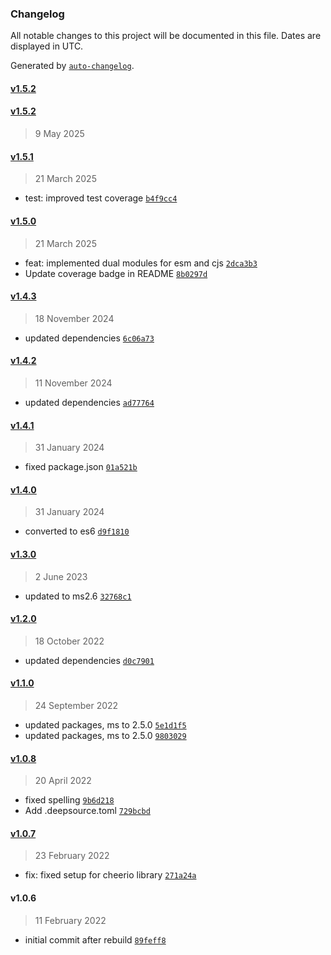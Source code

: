 ### Changelog

All notable changes to this project will be documented in this file. Dates are displayed in UTC.

Generated by [`auto-changelog`](https://github.com/CookPete/auto-changelog).

#### [v1.5.2](https://github.com/wernerglinka/metalsmith-safe-links/compare/v1.5.2...v1.5.2)

#### [v1.5.2](https://github.com/wernerglinka/metalsmith-safe-links/compare/v1.5.1...v1.5.2)

> 9 May 2025

#### [v1.5.1](https://github.com/wernerglinka/metalsmith-safe-links/compare/v1.5.0...v1.5.1)

> 21 March 2025

- test: improved test coverage [`b4f9cc4`](https://github.com/wernerglinka/metalsmith-safe-links/commit/b4f9cc422db9c6d3698cb6fbfbadb670e365715e)

#### [v1.5.0](https://github.com/wernerglinka/metalsmith-safe-links/compare/v1.4.3...v1.5.0)

> 21 March 2025

- feat: implemented dual modules for esm and cjs [`2dca3b3`](https://github.com/wernerglinka/metalsmith-safe-links/commit/2dca3b31ed074f81fc3e5227edb986783df5ac33)
- Update coverage badge in README [`8b0297d`](https://github.com/wernerglinka/metalsmith-safe-links/commit/8b0297da7a1a16f63a9d6c6a2bfa9c1b899cbb36)

#### [v1.4.3](https://github.com/wernerglinka/metalsmith-safe-links/compare/v1.4.2...v1.4.3)

> 18 November 2024

- updated dependencies [`6c06a73`](https://github.com/wernerglinka/metalsmith-safe-links/commit/6c06a739aab19ad2d9fd8a6b21a44186ac1275bf)

#### [v1.4.2](https://github.com/wernerglinka/metalsmith-safe-links/compare/v1.4.1...v1.4.2)

> 11 November 2024

- updated dependencies [`ad77764`](https://github.com/wernerglinka/metalsmith-safe-links/commit/ad777640aea8c93416b84134761c7fc466eb046a)

#### [v1.4.1](https://github.com/wernerglinka/metalsmith-safe-links/compare/v1.4.0...v1.4.1)

> 31 January 2024

- fixed package.json [`01a521b`](https://github.com/wernerglinka/metalsmith-safe-links/commit/01a521b89dcd66b5a5f10181c71094a646821869)

#### [v1.4.0](https://github.com/wernerglinka/metalsmith-safe-links/compare/v1.3.0...v1.4.0)

> 31 January 2024

- converted to es6 [`d9f1810`](https://github.com/wernerglinka/metalsmith-safe-links/commit/d9f1810b9b14d4c90dc681dffb66da86f6e7659c)

#### [v1.3.0](https://github.com/wernerglinka/metalsmith-safe-links/compare/v1.2.0...v1.3.0)

> 2 June 2023

- updated to ms2.6 [`32768c1`](https://github.com/wernerglinka/metalsmith-safe-links/commit/32768c1c9f44290167bf9a0658b784a4af74f417)

#### [v1.2.0](https://github.com/wernerglinka/metalsmith-safe-links/compare/v1.1.0...v1.2.0)

> 18 October 2022

- updated dependencies [`d0c7901`](https://github.com/wernerglinka/metalsmith-safe-links/commit/d0c7901fa8667ea366a262e2d55cf4da66f24278)

#### [v1.1.0](https://github.com/wernerglinka/metalsmith-safe-links/compare/v1.0.8...v1.1.0)

> 24 September 2022

- updated packages, ms to 2.5.0 [`5e1d1f5`](https://github.com/wernerglinka/metalsmith-safe-links/commit/5e1d1f5968d9e6a9c930716c67a7c0ce12a5f731)
- updated packages, ms to 2.5.0 [`9803029`](https://github.com/wernerglinka/metalsmith-safe-links/commit/9803029b13bf232a319122ba1a5f233b4005908b)

#### [v1.0.8](https://github.com/wernerglinka/metalsmith-safe-links/compare/v1.0.7...v1.0.8)

> 20 April 2022

- fixed spelling [`9b6d218`](https://github.com/wernerglinka/metalsmith-safe-links/commit/9b6d218652aa1aa0fdda04788382d3e80bd351c5)
- Add .deepsource.toml [`729bcbd`](https://github.com/wernerglinka/metalsmith-safe-links/commit/729bcbd7766592e959280ad7840c0568102648f0)

#### [v1.0.7](https://github.com/wernerglinka/metalsmith-safe-links/compare/v1.0.6...v1.0.7)

> 23 February 2022

- fix: fixed setup for cheerio library [`271a24a`](https://github.com/wernerglinka/metalsmith-safe-links/commit/271a24a3c61323d7eee96cfdfaff9088df716b91)

#### v1.0.6

> 11 February 2022

- initial commit after rebuild [`89feff8`](https://github.com/wernerglinka/metalsmith-safe-links/commit/89feff861c5916b43ce928dedf8729b712a0d8f9)

